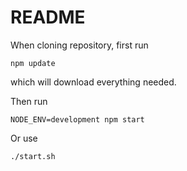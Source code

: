 # README #

When cloning repository, first run

```
npm update

```
which will download everything needed.

Then run

```
NODE_ENV=development npm start

```
Or use 
```
./start.sh
```